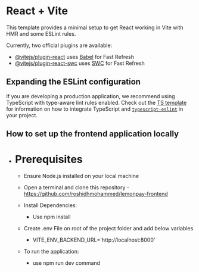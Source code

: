 # React + Vite

This template provides a minimal setup to get React working in Vite with HMR and some ESLint rules.

Currently, two official plugins are available:

- [@vitejs/plugin-react](https://github.com/vitejs/vite-plugin-react/blob/main/packages/plugin-react) uses [Babel](https://babeljs.io/) for Fast Refresh
- [@vitejs/plugin-react-swc](https://github.com/vitejs/vite-plugin-react/blob/main/packages/plugin-react-swc) uses [SWC](https://swc.rs/) for Fast Refresh

## Expanding the ESLint configuration

If you are developing a production application, we recommend using TypeScript with type-aware lint rules enabled. Check out the [TS template](https://github.com/vitejs/vite/tree/main/packages/create-vite/template-react-ts) for information on how to integrate TypeScript and [`typescript-eslint`](https://typescript-eslint.io) in your project.

## How to set up the frontend application locally

 - # Prerequisites

   - Ensure Node.js installed on your local machine

   - Open a terminal and clone this repository - https://github.com/roshidhmohammed/lemonpay-frontend

   - Install Dependencies: 
        - Use npm install

   - Create .env File on root of the project folder and add below variables
        - VITE_ENV_BACKEND_URL='http://localhost:8000'

   - To run the application:
        - use npm run dev command

